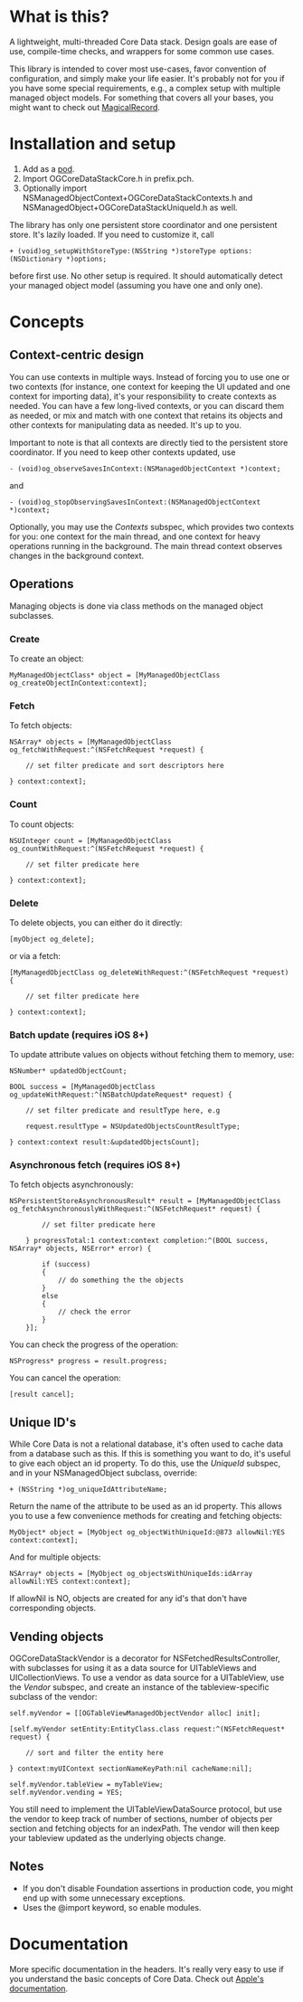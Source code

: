 # What is this?

A lightweight, multi-threaded Core Data stack. Design goals are ease of use, compile-time checks, and wrappers for some common use cases.

This library is intended to cover most use-cases, favor convention of configuration, and simply make your life easier. It's probably not for you if you have some special requirements, e.g., a complex setup with multiple managed object models. For something that covers all your bases, you might want to check out [MagicalRecord](https://github.com/magicalpanda/MagicalRecord).

# Installation and setup

1. Add as a [pod](https://github.com/CocoaPods/CocoaPods).
2. Import OGCoreDataStackCore.h in prefix.pch.
3. Optionally import NSManagedObjectContext+OGCoreDataStackContexts.h and NSManagedObject+OGCoreDataStackUniqueId.h as well.

The library has only one persistent store coordinator and one persistent store. It's lazily loaded. If you need to customize it, call

	+ (void)og_setupWithStoreType:(NSString *)storeType options:(NSDictionary *)options;

before first use. No other setup is required. It should automatically detect your managed object model (assuming you have one and only one).

# Concepts

## Context-centric design

You can use contexts in multiple ways. Instead of forcing you to use one or two contexts (for instance, one context for keeping the UI updated and one context for importing data), it's your responsibility to create contexts as needed. You can have a few long-lived contexts, or you can discard them as needed, or mix and match with one context that retains its objects and other contexts for manipulating data as needed. It's up to you.

Important to note is that all contexts are directly tied to the persistent store coordinator. If you need to keep other contexts updated, use

	- (void)og_observeSavesInContext:(NSManagedObjectContext *)context;

and

	- (void)og_stopObservingSavesInContext:(NSManagedObjectContext *)context;

Optionally, you may use the *Contexts* subspec, which provides two contexts for you: one context for the main thread, and one context for heavy operations running in the background. The main thread context observes changes in the background context.

## Operations

Managing objects is done via class methods on the managed object subclasses.

### Create

To create an object:

	MyManagedObjectClass* object = [MyManagedObjectClass og_createObjectInContext:context];

### Fetch

To fetch objects:

	NSArray* objects = [MyManagedObjectClass og_fetchWithRequest:^(NSFetchRequest *request) {
	
		// set filter predicate and sort descriptors here
	
	} context:context];

### Count

To count objects:

	NSUInteger count = [MyManagedObjectClass og_countWithRequest:^(NSFetchRequest *request) {
	
		// set filter predicate here
	
	} context:context];

### Delete

To delete objects, you can either do it directly:

	[myObject og_delete];

or via a fetch:

	[MyManagedObjectClass og_deleteWithRequest:^(NSFetchRequest *request) {
	
		// set filter predicate here
	
	} context:context];

### Batch update (requires iOS 8+)

To update attribute values on objects without fetching them to memory, use:
    
    NSNumber* updatedObjectCount;
    
    BOOL success = [MyManagedObjectClass og_updateWithRequest:^(NSBatchUpdateRequest* request) {
        
        // set filter predicate and resultType here, e.g
        
        request.resultType = NSUpdatedObjectsCountResultType;
        
    } context:context result:&updatedObjectsCount];

### Asynchronous fetch (requires iOS 8+)

To fetch objects asynchronously:

    NSPersistentStoreAsynchronousResult* result = [MyManagedObjectClass og_fetchAsynchronouslyWithRequest:^(NSFetchRequest* request) {
            
            // set filter predicate here
            
        } progressTotal:1 context:context completion:^(BOOL success, NSArray* objects, NSError* error) {
            
            if (success)
            {
                // do something the the objects
            }
            else
            {
                // check the error
            }
        }];

You can check the progress of the operation:

    NSProgress* progress = result.progress;

You can cancel the operation:

    [result cancel];

## Unique ID's

While Core Data is not a relational database, it's often used to cache data from a database such as this. If this is something you want to do, it's useful to give each object an id property. To do this, use the *UniqueId* subspec, and in your NSManagedObject subclass, override:

	+ (NSString *)og_uniqueIdAttributeName;

Return the name of the attribute to be used as an id property. This allows you to use a few convenience methods for creating and fetching objects:

	MyObject* object = [MyObject og_objectWithUniqueId:@873 allowNil:YES context:context];

And for multiple objects:

	NSArray* objects = [MyObject og_objectsWithUniqueIds:idArray allowNil:YES context:context];

If allowNil is NO, objects are created for any id's that don't have corresponding objects.

## Vending objects

OGCoreDataStackVendor is a decorator for NSFetchedResultsController, with subclasses for using it as a data source for UITableViews and UICollectionViews. To use a vendor as data source for a UITableView, use the *Vendor* subspec, and create an instance of the tableview-specific subclass of the vendor:

	self.myVendor = [[OGTableViewManagedObjectVendor alloc] init];

	[self.myVendor setEntity:EntityClass.class request:^(NSFetchRequest* request) {
		
		// sort and filter the entity here

	} context:myUIContext sectionNameKeyPath:nil cacheName:nil];
	
	self.myVendor.tableView = myTableView;
	self.myVendor.vending = YES;

You still need to implement the UITableViewDataSource protocol, but use the vendor to keep track of number of sections, number of objects per section and fetching objects for an indexPath. The vendor will then keep your tableview updated as the underlying objects change.

## Notes

- If you don't disable Foundation assertions in production code, you might end up with some unnecessary exceptions.
- Uses the @import keyword, so enable modules.

# Documentation

More specific documentation in the headers. It's really very easy to use if you understand the basic concepts of Core Data. Check out [Apple's documentation](https://developer.apple.com/library/ios/documentation/cocoa/conceptual/coredata/cdProgrammingGuide.html).
